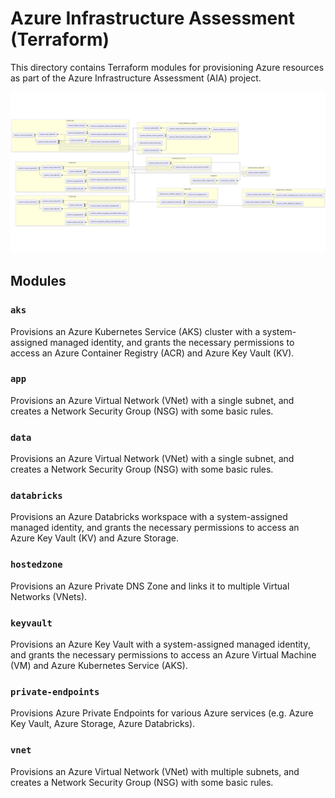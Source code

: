 # Azure Infrastructure Assessment (Terraform)

This directory contains Terraform modules for provisioning Azure resources as part of the Azure Infrastructure Assessment (AIA) project.

![infra components](./infra.png)


## Modules

### `aks`

Provisions an Azure Kubernetes Service (AKS) cluster with a system-assigned managed identity, and grants the necessary permissions to access an Azure Container Registry (ACR) and Azure Key Vault (KV).

### `app`

Provisions an Azure Virtual Network (VNet) with a single subnet, and creates a Network Security Group (NSG) with some basic rules.

### `data`

Provisions an Azure Virtual Network (VNet) with a single subnet, and creates a Network Security Group (NSG) with some basic rules.

### `databricks`

Provisions an Azure Databricks workspace with a system-assigned managed identity, and grants the necessary permissions to access an Azure Key Vault (KV) and Azure Storage.

### `hostedzone`

Provisions an Azure Private DNS Zone and links it to multiple Virtual Networks (VNets).

### `keyvault`

Provisions an Azure Key Vault with a system-assigned managed identity, and grants the necessary permissions to access an Azure Virtual Machine (VM) and Azure Kubernetes Service (AKS).

### `private-endpoints`

Provisions Azure Private Endpoints for various Azure services (e.g. Azure Key Vault, Azure Storage, Azure Databricks).

### `vnet`

Provisions an Azure Virtual Network (VNet) with multiple subnets, and creates a Network Security Group (NSG) with some basic rules.

